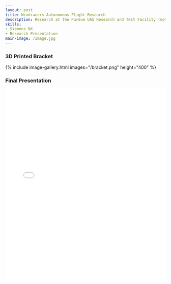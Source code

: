 ```yaml
---
layout: post
title: Windracers Autonomous Flight Research
description: Research at the Purdue UAS Research and Test Facility (motion capture facility) to create a scaled-down model of the Purdue Airport and the WindRacers (UK-based autonomous flight company) airplane
skills: 
- Siemens NX
- Research Presentation 
main-image: /Image.jpg
---
```


### 3D Printed Bracket
{% include image-gallery.html images="/bracket.png" height="400" %} 

### Final Presentation 
<embed src="[_projects/windracers/Windracers Final Presentation.pdf](https://drive.google.com/file/d/1XKUTNDPQ-C2fN80IK_WuORRuiJR32nGV/view?usp=sharing)" type="application/pdf" width="100%" height="600px">
